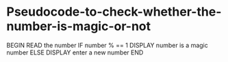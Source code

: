 # Pseudocode-to-check-whether-the-number-is-magic-or-not
BEGIN
     READ the number 
     IF number % == 1
         DISPLAY number is a magic number
     ELSE
         DISPLAY enter a new number
END         
